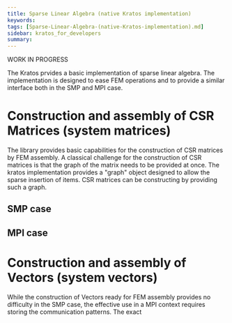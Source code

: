 ```yaml
---
title: Sparse Linear Algebra (native Kratos implementation)
keywords: 
tags: [Sparse-Linear-Algebra-(native-Kratos-implementation).md]
sidebar: kratos_for_developers
summary: 
---
```


WORK IN PROGRESS

The Kratos prvides a basic implementation of sparse linear algebra. The implementation is designed to ease FEM operations and to provide a similar interface both in the SMP and MPI case.

# Construction and assembly of CSR Matrices (system matrices)
The library provides basic capabilities for the construction of CSR matrices by FEM assembly. 
A classical challenge for the construction of CSR matrices is that the graph of the matrix needs to be provided at once.
The kratos implementation provides a "graph" object designed to allow the sparse insertion of items. CSR matrices can be constructing by providing such a graph.

## SMP case

## MPI case

# Construction and assembly of Vectors (system vectors)
While the construction of Vectors ready for FEM assembly provides no difficulty in the SMP case, the effective use in a MPI context requires storing the communication patterns. The exact 


 
